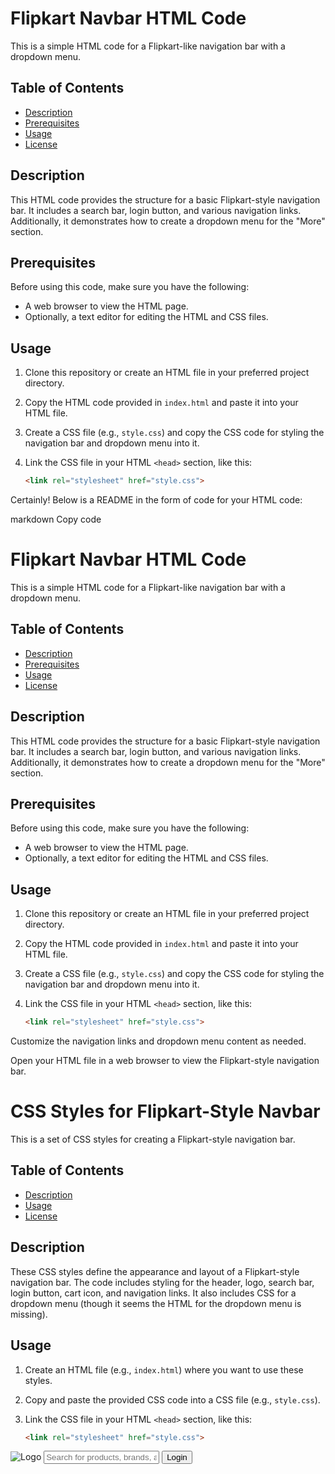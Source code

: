 # Flipkart Navbar HTML Code

This is a simple HTML code for a Flipkart-like navigation bar with a dropdown menu.

## Table of Contents

- [Description](#description)
- [Prerequisites](#prerequisites)
- [Usage](#usage)
- [License](#license)

## Description

This HTML code provides the structure for a basic Flipkart-style navigation bar. It includes a search bar, login button, and various navigation links. Additionally, it demonstrates how to create a dropdown menu for the "More" section.

## Prerequisites

Before using this code, make sure you have the following:

- A web browser to view the HTML page.
- Optionally, a text editor for editing the HTML and CSS files.

## Usage

1. Clone this repository or create an HTML file in your preferred project directory.

2. Copy the HTML code provided in `index.html` and paste it into your HTML file.

3. Create a CSS file (e.g., `style.css`) and copy the CSS code for styling the navigation bar and dropdown menu into it.

4. Link the CSS file in your HTML `<head>` section, like this:

   ```html
   <link rel="stylesheet" href="style.css">

Certainly! Below is a README in the form of code for your HTML code:

markdown
Copy code
# Flipkart Navbar HTML Code

This is a simple HTML code for a Flipkart-like navigation bar with a dropdown menu.

## Table of Contents

- [Description](#description)
- [Prerequisites](#prerequisites)
- [Usage](#usage)
- [License](#license)

## Description

This HTML code provides the structure for a basic Flipkart-style navigation bar. It includes a search bar, login button, and various navigation links. Additionally, it demonstrates how to create a dropdown menu for the "More" section.

## Prerequisites

Before using this code, make sure you have the following:

- A web browser to view the HTML page.
- Optionally, a text editor for editing the HTML and CSS files.

## Usage

1. Clone this repository or create an HTML file in your preferred project directory.

2. Copy the HTML code provided in `index.html` and paste it into your HTML file.

3. Create a CSS file (e.g., `style.css`) and copy the CSS code for styling the navigation bar and dropdown menu into it.

4. Link the CSS file in your HTML `<head>` section, like this:

   ```html
   <link rel="stylesheet" href="style.css">
Customize the navigation links and dropdown menu content as needed.

Open your HTML file in a web browser to view the Flipkart-style navigation bar.
# CSS Styles for Flipkart-Style Navbar

This is a set of CSS styles for creating a Flipkart-style navigation bar.

## Table of Contents

- [Description](#description)
- [Usage](#usage)
- [License](#license)

## Description

These CSS styles define the appearance and layout of a Flipkart-style navigation bar. The code includes styling for the header, logo, search bar, login button, cart icon, and navigation links. It also includes CSS for a dropdown menu (though it seems the HTML for the dropdown menu is missing).

## Usage

1. Create an HTML file (e.g., `index.html`) where you want to use these styles.

2. Copy and paste the provided CSS code into a CSS file (e.g., `style.css`).

3. Link the CSS file in your HTML `<head>` section, like this:

   ```html
   <link rel="stylesheet" href="style.css">
<div class="header">
    <!-- Header content here -->
</div>
<img src="your-logo.png" alt="Logo" class="flipkarticon">
<input type="text" placeholder="Search for products, brands, and more" class="searchbar">
<button class="btn">Login</button>
<!-- ... -->
